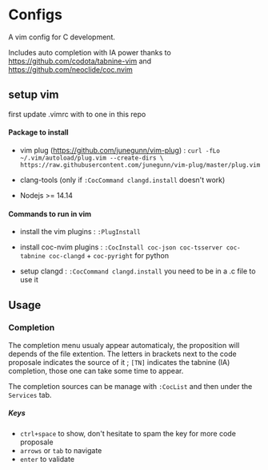 # Configs

A vim config for C development.

Includes auto completion with IA power thanks to https://github.com/codota/tabnine-vim and https://github.com/neoclide/coc.nvim


## setup vim 

first update .vimrc with to one in this repo

#### Package to install

* vim plug (https://github.com/junegunn/vim-plug) : ```curl -fLo ~/.vim/autoload/plug.vim --create-dirs \
    https://raw.githubusercontent.com/junegunn/vim-plug/master/plug.vim ```

* clang-tools (only if ```:CocCommand clangd.install``` doesn't work)

* Nodejs >= 14.14


#### Commands to run in vim

* install the vim plugins : ```:PlugInstall```

* install coc-nvim plugins : ```:CocInstall coc-json coc-tsserver coc-tabnine coc-clangd``` + ```coc-pyright``` for python

* setup clangd : ```:CocCommand clangd.install``` you need to be in a .c file to use it

## Usage

### Completion

The completion menu usualy appear automaticaly, the proposition will depends of the file extention. 
The letters in brackets next to the code proposale indicates the source of it ; 
```[TN]``` indicates the tabnine (IA) completion, those one can take some time to appear.

The completion sources can be manage with ```:CocList``` and then under the ```Services``` tab. 

##### Keys

* ```ctrl+space``` to show, don't hesitate to spam the key for more code proposale
* ```arrows``` or ```tab``` to navigate
* ```enter``` to validate 
  




